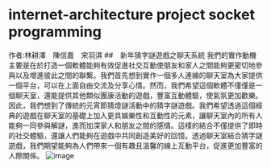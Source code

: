 # internet-architecture project socket programming 
作者:林耕澤　陳信嘉　宋羽淇
##　新年猜字謎遊戲之聊天系統
我們的實作動機主要是在於打造一個軟體能夠有效促進社交互動使朋友和家人之間能夠更密切地參與以及增進彼此之間的聯繫。我們首先想到實作一個多人連線的聊天室為大家提供一個平台，可以在上面自由交流及分享心情。然而，我們希望這個軟體不僅僅是一個聊天室，還能提供其他類似團康活動的遊戲，豐富互動體驗，使氣氛更加歡樂。
因此，我們想到了傳統的元宵節猜燈謎活動中的猜字謎遊戲。我們希望透過這個經典的遊戲在聊天室的基礎上加入更具娛樂性和互動性的元素，讓聊天室內的所有人能夠一同參與解謎，進而加深家人和朋友之間的感情。這樣的結合不僅提供了即時的社交體驗，還讓人們能夠在遊戲中共同創造美好的回憶。透過聊天室結合猜字謎遊戲，我們期望能夠為人們帶來一個有趣且溫馨的線上互動平台，促進更加豐富的人際關係。
![image](https://github.com/kuku000/internet-architecture/assets/93827182/fd9f87ee-f49f-4a40-b7f3-afc1d316013f)
